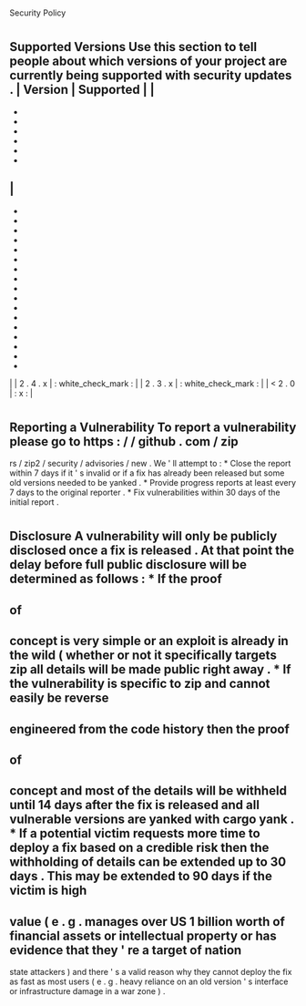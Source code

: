 #
Security
Policy
#
#
Supported
Versions
Use
this
section
to
tell
people
about
which
versions
of
your
project
are
currently
being
supported
with
security
updates
.
|
Version
|
Supported
|
|
-
-
-
-
-
-
-
|
-
-
-
-
-
-
-
-
-
-
-
-
-
-
-
-
-
-
|
|
2
.
4
.
x
|
:
white_check_mark
:
|
|
2
.
3
.
x
|
:
white_check_mark
:
|
|
<
2
.
0
|
:
x
:
|
#
#
Reporting
a
Vulnerability
To
report
a
vulnerability
please
go
to
https
:
/
/
github
.
com
/
zip
-
rs
/
zip2
/
security
/
advisories
/
new
.
We
'
ll
attempt
to
:
*
Close
the
report
within
7
days
if
it
'
s
invalid
or
if
a
fix
has
already
been
released
but
some
old
versions
needed
to
be
yanked
.
*
Provide
progress
reports
at
least
every
7
days
to
the
original
reporter
.
*
Fix
vulnerabilities
within
30
days
of
the
initial
report
.
#
#
Disclosure
A
vulnerability
will
only
be
publicly
disclosed
once
a
fix
is
released
.
At
that
point
the
delay
before
full
public
disclosure
will
be
determined
as
follows
:
*
If
the
proof
-
of
-
concept
is
very
simple
or
an
exploit
is
already
in
the
wild
(
whether
or
not
it
specifically
targets
zip
all
details
will
be
made
public
right
away
.
*
If
the
vulnerability
is
specific
to
zip
and
cannot
easily
be
reverse
-
engineered
from
the
code
history
then
the
proof
-
of
-
concept
and
most
of
the
details
will
be
withheld
until
14
days
after
the
fix
is
released
and
all
vulnerable
versions
are
yanked
with
cargo
yank
.
*
If
a
potential
victim
requests
more
time
to
deploy
a
fix
based
on
a
credible
risk
then
the
withholding
of
details
can
be
extended
up
to
30
days
.
This
may
be
extended
to
90
days
if
the
victim
is
high
-
value
(
e
.
g
.
manages
over
US
1
billion
worth
of
financial
assets
or
intellectual
property
or
has
evidence
that
they
'
re
a
target
of
nation
-
state
attackers
)
and
there
'
s
a
valid
reason
why
they
cannot
deploy
the
fix
as
fast
as
most
users
(
e
.
g
.
heavy
reliance
on
an
old
version
'
s
interface
or
infrastructure
damage
in
a
war
zone
)
.

